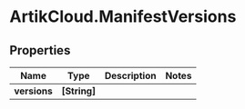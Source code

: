 # ArtikCloud.ManifestVersions

## Properties
Name | Type | Description | Notes
------------ | ------------- | ------------- | -------------
**versions** | **[String]** |  | 



